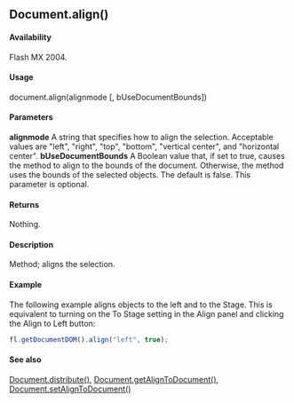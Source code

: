 ## Document.align()

#### Availability

Flash MX 2004.

#### Usage

document.align(alignmode [, bUseDocumentBounds])

#### Parameters

**alignmode** A string that specifies how to align the selection. Acceptable values are "left", "right", "top", "bottom", "vertical center", and "horizontal center".
**bUseDocumentBounds** A Boolean value that, if set to true, causes the method to align to the bounds of the document. Otherwise, the method uses the bounds of the selected objects. The default is false. This parameter is optional.

#### Returns

Nothing.

#### Description

Method; aligns the selection.

#### Example

The following example aligns objects to the left and to the Stage. This is equivalent to turning on the To Stage setting in the Align panel and clicking the Align to Left button:

```javascript
fl.getDocumentDOM().align("left", true);
```

#### See also

[Document.distribute()](../Document_object/Document49.md), [Document.getAlignToDocument()](../Document_object/Document72.md), [Document.setAlignToDocument()](../Document_object/Document450.md)
